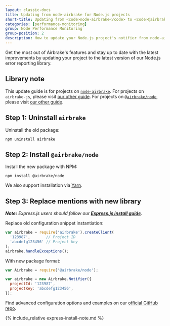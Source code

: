 ```yaml
---
layout: classic-docs
title: Updating from node-airbrake for Node.js projects
short-title: Updating from <code>node-airbrake</code> to <code>@airbrake/node</code>
categories: [performance-monitoring]
group: Node Performance Monitoring
group-position: 2
description: How to update your Node.js project's notifier from node-airbrake
---
```


Get the most out of Airbrake's features and stay up to date with the latest
improvements by updating your project to the latest version of our Node.js
error reporting library.

## Library note
This update guide is for projects on
[`node-airbrake`](https://github.com/airbrake/node-airbrake). For projects on
`airbrake-js`, please visit [our other
guide](/docs/performance-monitoring/updating-from-airbrake-js-for-node/). For
projects on [`@airbrake/node`](https://github.com/airbrake/node-airbrake),
please visit [our other
guide](/docs/performance-monitoring/updating-your-node-notifier/).

## Step 1: Uninstall `airbrake`

Uninstall the old package:

```shell
npm uninstall airbrake
```

## Step 2: Install `@airbrake/node`

Install the new package with NPM:

```shell
npm install @airbrake/node
```

We also support installation via
[Yarn](https://github.com/airbrake/airbrake-js/tree/master/packages/node#installation).

## Step 3: Replace mentions with new library

_**Note:** Express.js users should follow our **[Express.js install
guide](/docs/installing-airbrake/installing-airbrake-in-an-express-app/)**._

Replace old configuration snippet instantiation:

```js
var airbrake = require('airbrake').createClient(
  '123987',       // Project ID
  'abcdefg123456' // Project key
);
airbrake.handleExceptions();
```

With new package format:

```js
var Airbrake = require('@airbrake/node');

var airbrake = new Airbrake.Notifier({
  projectId: '123987',
  projectKey: 'abcdefg123456',
});
```

Find advanced configuration options and examples on our [official GitHub
repo](https://github.com/airbrake/airbrake-js/tree/master/packages/node).

{% include_relative express-install-note.md %}
